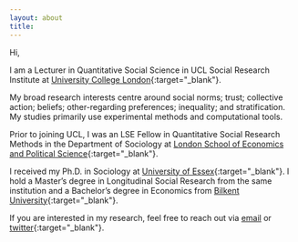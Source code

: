 ```yaml
---
layout: about
title: 
---
```


Hi,

I am a Lecturer in Quantitative Social Science in UCL Social Research Institute at [University College London](https://www.ucl.ac.uk/){:target="_blank"}.

My broad research interests centre around social norms; trust; collective action; beliefs; other-regarding preferences; inequality; and stratification. My studies primarily use experimental methods and computational tools. 

Prior to joining UCL, I was an LSE Fellow in Quantitative Social Research Methods in the Department of Sociology at [London School of Economics and Political Science](https://www.lse.ac.uk/sociology){:target="_blank"}. 

I received my Ph.D. in Sociology at [University of Essex](https://www.essex.ac.uk/departments/sociology){:target="_blank"}. I hold a Master’s degree in Longitudinal Social Research from the same institution and a Bachelor’s degree in Economics from [Bilkent University](http://econ.bilkent.edu.tr/){:target="_blank"}. 

If you are interested in my research, feel free to reach out via [email](mailto:b.sonmez@ucl.ac.uk) or [twitter](https://twitter.com/socioburak){:target="_blank"}.
